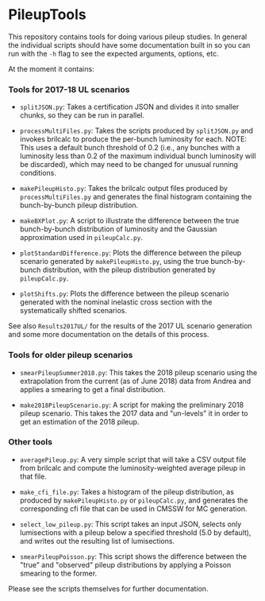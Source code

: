 # PileupTools

This repository contains tools for doing various pileup studies. In general the individual scripts should have some documentation built in so you can run with the `-h` flag to see the expected arguments, options, etc.

At the moment it contains:

### Tools for 2017-18 UL scenarios

* `splitJSON.py`: Takes a certification JSON and divides it into smaller chunks, so they can be run in parallel.

* `processMultiFiles.py`: Takes the scripts produced by `splitJSON.py` and invokes brilcalc to produce the per-bunch luminosity for each. NOTE: This uses a default bunch threshold of 0.2 (i.e., any bunches with a luminosity less than 0.2 of the maximum individual bunch luminosity will be discarded), which may need to be changed for unusual running conditions.

* `makePileupHisto.py`: Takes the brilcalc output files produced by `processMultiFiles.py` and generates the final histogram containing the bunch-by-bunch pileup distribution.

* `makeBXPlot.py`: A script to illustrate the difference between the true bunch-by-bunch distribution of luminosity and the Gaussian approximation used in `pileupCalc.py`.

* `plotStandardDifference.py`: Plots the difference between the pileup scenario generated by `makePileupHisto.py`, using the true bunch-by-bunch distribution, with the pileup distribution generated by `pileupCalc.py`.

* `plotShifts.py`: Plots the difference between the pileup scenario generated with the nominal inelastic cross section with the systematically shifted scenarios.

See also `Results2017UL/` for the results of the 2017 UL scenario generation and some more documentation on the details of this process.

### Tools for older pileup scenarios

* `smearPileupSummer2018.py`: This takes the 2018 pileup scenario using the extrapolation from the current (as of June 2018) data from Andrea and applies a smearing to get a final distribution.

* `make2018PileupScenario.py`: A script for making the preliminary 2018 pileup scenario. This takes the 2017 data and "un-levels" it in order to get an estimation of the 2018 pileup.

### Other tools

* `averagePileup.py`: A very simple script that will take a CSV output file from brilcalc and compute the luminosity-weighted average pileup in that file.

* `make_cfi_file.py`: Takes a histogram of the pileup distribution, as produced by `makePileupHisto.py` or `pileupCalc.py`, and generates the corresponding cfi file that can be used in CMSSW for MC generation.

* `select_low_pileup.py`: This script takes an input JSON, selects only lumisections with a pileup below a specified threshold (5.0 by default), and writes out the resulting list of lumisections.

* `smearPileupPoisson.py`: This script shows the difference between the "true" and "observed" pileup distributions by applying a Poisson smearing to the former.

Please see the scripts themselves for further documentation.

